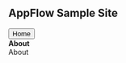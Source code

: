 
  
  <!-- <script type="text/javascript" src="{{ site.baseurl }}/samplesite.js"></script> -->
  <link rel="stylesheet" href="{{ site.baseurl }}/css/SampleSite.css">


<div class="header bg-purple">
<h2 class="bg-gold">AppFlow Sample Site</h2>
</div>
<div>
<button class="close-all-apps btn bg-gold" data-target="#MainTray">Home</button>
</div>

<div class="app-tray app-size-auto w3-flat-peter-river" id="MainTray">
  <div class="app w3-flat-emerald">
    <div class="app-header app-icon">
      <i class="fa fa-question-circle"></i>
    </div>
    <div class="app-content">
      <div class="row">
        <div class="app-close col-xs-1 p-0">
          <i class="fa fa-arrow-left"></i>
        </div>
        <div class="col-xs-10 p-0"><strong>About</strong></div>
        <div class="col-xs-1 p-0">
          <i class="fa fa-share-alt"></i>
        </div>
      </div>
    </div>
    <div class="app-title">About</div>
  </div>
</div>
